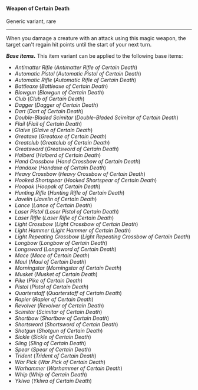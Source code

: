 #### Weapon of Certain Death

Generic variant, rare

---

When you damage a creature with an attack using this magic weapon, the target can't regain hit points until the start of your next turn.

***Base items.*** This item variant can be applied to the following base items:

- *Antimatter Rifle* (*Antimatter Rifle of Certain Death*)
- *Automatic Pistol* (*Automatic Pistol of Certain Death*)
- *Automatic Rifle* (*Automatic Rifle of Certain Death*)
- *Battleaxe* (*Battleaxe of Certain Death*)
- *Blowgun* (*Blowgun of Certain Death*)
- *Club* (*Club of Certain Death*)
- *Dagger* (*Dagger of Certain Death*)
- *Dart* (*Dart of Certain Death*)
- *Double-Bladed Scimitar* (*Double-Bladed Scimitar of Certain Death*)
- *Flail* (*Flail of Certain Death*)
- *Glaive* (*Glaive of Certain Death*)
- *Greataxe* (*Greataxe of Certain Death*)
- *Greatclub* (*Greatclub of Certain Death*)
- *Greatsword* (*Greatsword of Certain Death*)
- *Halberd* (*Halberd of Certain Death*)
- *Hand Crossbow* (*Hand Crossbow of Certain Death*)
- *Handaxe* (*Handaxe of Certain Death*)
- *Heavy Crossbow* (*Heavy Crossbow of Certain Death*)
- *Hooked Shortspear* (*Hooked Shortspear of Certain Death*)
- *Hoopak* (*Hoopak of Certain Death*)
- *Hunting Rifle* (*Hunting Rifle of Certain Death*)
- *Javelin* (*Javelin of Certain Death*)
- *Lance* (*Lance of Certain Death*)
- *Laser Pistol* (*Laser Pistol of Certain Death*)
- *Laser Rifle* (*Laser Rifle of Certain Death*)
- *Light Crossbow* (*Light Crossbow of Certain Death*)
- *Light Hammer* (*Light Hammer of Certain Death*)
- *Light Repeating Crossbow* (*Light Repeating Crossbow of Certain Death*)
- *Longbow* (*Longbow of Certain Death*)
- *Longsword* (*Longsword of Certain Death*)
- *Mace* (*Mace of Certain Death*)
- *Maul* (*Maul of Certain Death*)
- *Morningstar* (*Morningstar of Certain Death*)
- *Musket* (*Musket of Certain Death*)
- *Pike* (*Pike of Certain Death*)
- *Pistol* (*Pistol of Certain Death*)
- *Quarterstaff* (*Quarterstaff of Certain Death*)
- *Rapier* (*Rapier of Certain Death*)
- *Revolver* (*Revolver of Certain Death*)
- *Scimitar* (*Scimitar of Certain Death*)
- *Shortbow* (*Shortbow of Certain Death*)
- *Shortsword* (*Shortsword of Certain Death*)
- *Shotgun* (*Shotgun of Certain Death*)
- *Sickle* (*Sickle of Certain Death*)
- *Sling* (*Sling of Certain Death*)
- *Spear* (*Spear of Certain Death*)
- *Trident* (*Trident of Certain Death*)
- *War Pick* (*War Pick of Certain Death*)
- *Warhammer* (*Warhammer of Certain Death*)
- *Whip* (*Whip of Certain Death*)
- *Yklwa* (*Yklwa of Certain Death*)